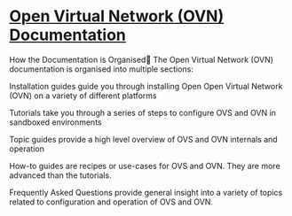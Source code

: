 # **[Open Virtual Network (OVN) Documentation](https://docs.ovn.org/en/stable/)**

How the Documentation is Organised
The Open Virtual Network (OVN) documentation is organised into multiple sections:

Installation guides guide you through installing Open Open Virtual Network (OVN) on a variety of different platforms

Tutorials take you through a series of steps to configure OVS and OVN in sandboxed environments

Topic guides provide a high level overview of OVS and OVN internals and operation

How-to guides are recipes or use-cases for OVS and OVN. They are more advanced than the tutorials.

Frequently Asked Questions provide general insight into a variety of topics related to configuration and operation of OVS and OVN.
